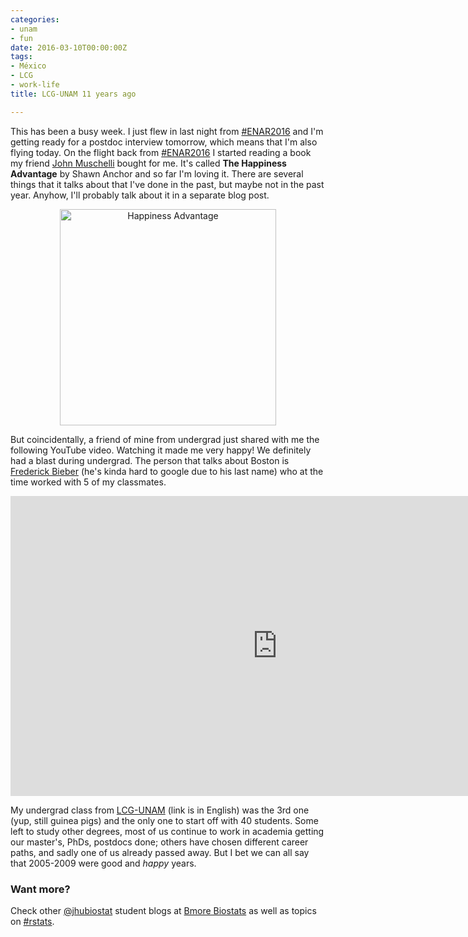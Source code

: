 ```yaml
---
categories:
- unam
- fun
date: 2016-03-10T00:00:00Z
tags:
- México
- LCG
- work-life
title: LCG-UNAM 11 years ago

---
```





This has been a busy week. I just flew in last night from [#ENAR2016](https://twitter.com/hashtag/enar2016) and I'm getting ready for a postdoc interview tomorrow, which means that I'm also flying today. On the flight back from [#ENAR2016](https://twitter.com/hashtag/enar2016) I started reading a book my friend [John Muschelli](https://twitter.com/StrictlyStat) bought for me. It's called __The Happiness Advantage__ by Shawn Anchor and so far I'm loving it. There are several things that it talks about that I've done in the past, but maybe not in the past year. Anyhow, I'll probably talk about it in a separate blog post.


<center>
<a href='http://www.amazon.com/Happiness-Advantage-Principles-Performance-Paperback/dp/B00BR9RW4U/ref=sr_1_2?ie=UTF8&qid=1457631904&sr=8-2&keywords=the+happiness+advantage'><img alt = 'Happiness Advantage' height='346' src='http://ecx.images-amazon.com/images/I/41g4uexkAfL._SY344_BO1,204,203,200_.jpg' /></a>
</center>



But coincidentally, a friend of mine from undergrad just shared with me the following YouTube video. Watching it made me very happy! We definitely had a blast during undergrad. The person that talks about Boston is [Frederick Bieber](https://en.wikipedia.org/wiki/Frederick_Bieber) (he's kinda hard to google due to his last name) who at the time worked with 5 of my classmates.


<iframe width="853" height="480" src="https://www.youtube.com/embed/joIyVyIbRuk" frameborder="0" allowfullscreen></iframe>

My undergrad class from [LCG-UNAM](http://www.lcg.unam.mx/es/about) (link is in English) was the 3rd one (yup, still guinea pigs) and the only one to start off with 40 students. Some left to study other degrees, most of us continue to work in academia getting our master's, PhDs, postdocs done; others have chosen different career paths, and sadly one of us already passed away. But I bet we can all say that 2005-2009 were good and _happy_ years.



### Want more?

Check other [@jhubiostat](https://twitter.com/jhubiostat) student blogs at [Bmore Biostats](http://bmorebiostat.com/) as well as topics on [#rstats](https://twitter.com/search?q=%23rstats).
